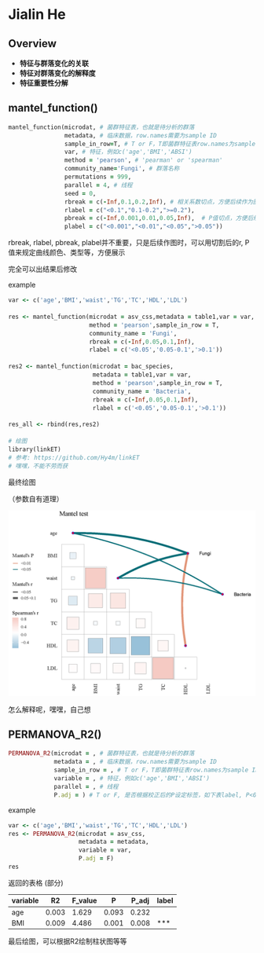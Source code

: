 # Jialin He

## Overview

- **特征与群落变化的关联**
- **特征对群落变化的解释度**
- **特征重要性分解**

## mantel_function()

```ruby
mantel_function(microdat, # 菌群特征表，也就是待分析的群落
                metadata, # 临床数据，row.names需要为sample ID
                sample_in_row=T, # T or F，T即菌群特征表row.names为sample ID
                var, # 特征，例如c('age','BMI','ABSI')
                method = 'pearson', # 'pearman' or 'spearman'
                community_name='Fungi', # 群落名称
                permutations = 999,
                parallel = 4, # 线程
                seed = 0,
                rbreak = c(-Inf,0.1,0.2,Inf), # 相关系数切点，方便后续作为图形的legend
                rlabel = c("<0.1","0.1-0.2",">=0.2"),
                pbreak = c(-Inf,0.001,0.01,0.05,Inf),  # P值切点，方便后续作为图形的legend
                plabel = c("<0.001","<0.01","<0.05",">0.05"))
```

rbreak, rlabel, pbreak, plabel并不重要，只是后续作图时，可以用切割后的r, P值来规定曲线颜色、类型等，方便展示

完全可以出结果后修改

example

```ruby
var <- c('age','BMI','waist','TG','TC','HDL','LDL')

res <- mantel_function(microdat = asv_css,metadata = table1,var = var,
                       method = 'pearson',sample_in_row = T,
                       community_name = 'Fungi',
                       rbreak = c(-Inf,0.05,0.1,Inf),
                       rlabel = c('<0.05','0.05-0.1','>0.1'))

res2 <- mantel_function(microdat = bac_species,
                        metadata = table1,var = var,
                        method = 'pearson',sample_in_row = T,
                        community_name = 'Bacteria',
                        rbreak = c(-Inf,0.05,0.1,Inf),
                        rlabel = c('<0.05','0.05-0.1','>0.1'))

res_all <- rbind(res,res2)

# 绘图
library(linkET)
# 参考: https://github.com/Hy4m/linkET
# 嘿嘿，不能不劳而获

```

最终绘图

（参数自有道理）

![Mantel_test](https://github.com/JialinHe0o0/Microbiome/blob/main/plot/Mantel_test.png)

怎么解释呢，嘿嘿，自己想

## PERMANOVA_R2()

```ruby
PERMANOVA_R2(microdat = , # 菌群特征表，也就是待分析的群落
             metadata = , # 临床数据，row.names需要为sample ID
             sample_in_row = , # T or F，T即菌群特征表row.names为sample ID
             variable = , # 特征，例如c('age','BMI','ABSI')
             parallel = , # 线程
             P.adj = ) # T or F, 是否根据校正后的P设定标签，如下表label, P<0.001 '***', P<0.01 '**', P<0.05 '*', 是否根据校正后的P判断label

```

example

```ruby
var <- c('age','BMI','waist','TG','TC','HDL','LDL')
res <- PERMANOVA_R2(microdat = asv_css,
                    metadata = metadata,
                    variable = var,
                    P.adj = F)
res
```
返回的表格 (部分)

|variable|R2|F_value|P|P_adj|label|
|---|---|---|---|---|---|
|age|0.003|1.629|0.093|0.232||
|BMI|0.009|4.486|0.001|0.008|***|

最后绘图，可以根据R2绘制柱状图等等




